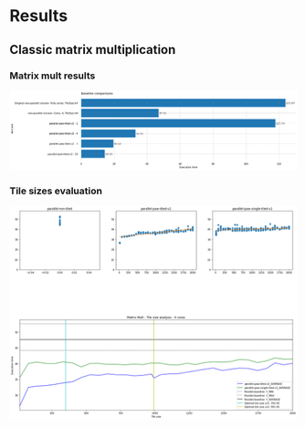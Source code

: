 # Results

## Classic matrix multiplication

### Matrix mult results
![Results for matrix multiplication](matrix_mult_results.png)

### Tile sizes evaluation
![Tiile Sizes evaluation](matrix_mult_tile_sizes_eval.png)